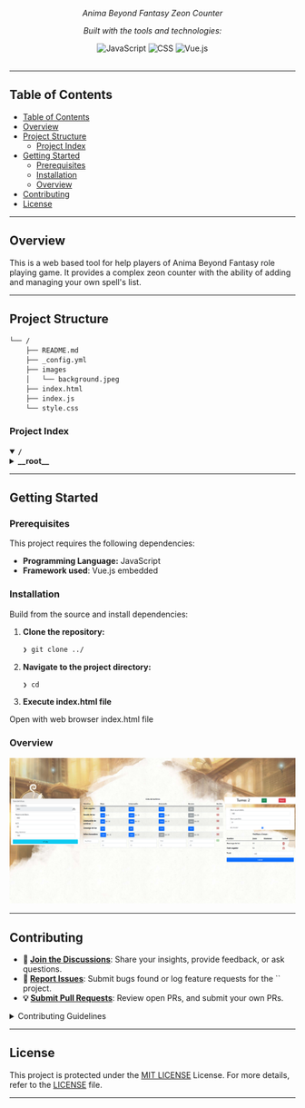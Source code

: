 <div id="top">

<!-- HEADER STYLE: CLASSIC -->
<div align="center">


<em>Anima Beyond Fantasy Zeon Counter</em>

<!-- BADGES -->
<!-- local repository, no metadata badges. -->

<em>Built with the tools and technologies:</em>

<img src="https://img.shields.io/badge/JavaScript-F7DF1E.svg?style=default&logo=JavaScript&logoColor=black" alt="JavaScript">
<img src="https://img.shields.io/badge/CSS-663399.svg?style=default&logo=CSS&logoColor=white" alt="CSS">
<img src="https://img.shields.io/badge/-Vue.js-4fc08d?style=flat&logo=vuedotjs&logoColor=white" alt="Vue.js">

</div>
<br>

---

## Table of Contents

- [Table of Contents](#table-of-contents)
- [Overview](#overview)
- [Project Structure](#project-structure)
  - [Project Index](#project-index)
- [Getting Started](#getting-started)
  - [Prerequisites](#prerequisites)
  - [Installation](#installation)
  - [Overview](#overview-1)
- [Contributing](#contributing)
- [License](#license)

---

## Overview

This is a web based tool for help players of Anima Beyond Fantasy role playing game. It provides a complex zeon counter with the ability of adding and managing your own spell's list.

---

## Project Structure

```sh
└── /
    ├── README.md
    ├── _config.yml
    ├── images
    │   └── background.jpeg
    ├── index.html
    ├── index.js
    └── style.css
```

### Project Index

<details open>
    <summary><b><code>/</code></b></summary>
    <!-- __root__ Submodule -->
    <details>
        <summary><b>__root__</b></summary>
        <blockquote>
            <div class='directory-path' style='padding: 8px 0; color: #666;'>
                <code><b>⦿ __root__</b></code>
            <table style='width: 100%; border-collapse: collapse;'>
            <thead>
                <tr style='background-color: #f8f9fa;'>
                    <th style='width: 30%; text-align: left; padding: 8px;'>File Name</th>
                    <th style='text-align: left; padding: 8px;'>Summary</th>
                </tr>
            </thead>
                <tr style='border-bottom: 1px solid #eee;'>
                    <td style='padding: 8px;'><b><a href='/index.js'>index.js</a></b></td>
                    <td style='padding: 8px;'>- Index.js serves as the applications entry point, initiating the main program flow<br>- It orchestrates the loading and interaction of core modules, establishing connections to external services and databases if necessary<br>- The files execution triggers the application's functionality, making it the central component for launching and managing the entire system.</td>
                </tr>
                <tr style='border-bottom: 1px solid #eee;'>
                    <td style='padding: 8px;'><b><a href='/_config.yml'>_config.yml</a></b></td>
                    <td style='padding: 8px;'>- Config.yml specifies the Jekyll theme Merlot for the project<br>- It acts as a central configuration file, defining the visual presentation of the website<br>- Within the broader project architecture, this file dictates the overall aesthetic and user interface, leveraging the themes pre-built features and styling<br>- The theme selection impacts the sites appearance and user experience.</td>
                </tr>
                <tr style='border-bottom: 1px solid #eee;'>
                    <td style='padding: 8px;'><b><a href='/style.css'>style.css</a></b></td>
                    <td style='padding: 8px;'>- The <code>style.css</code> file defines the visual presentation of the web application<br>- It sets background images, container padding, element margins, and button styles<br>- Responsive design is implemented using media queries to adjust layout for different screen sizes<br>- The styles also address specific elements, such as input fields and icons, ensuring consistent visual appeal and user experience across the application.</td>
                </tr>
                <tr style='border-bottom: 1px solid #eee;'>
                    <td style='padding: 8px;'><b><a href='/index.html'>index.html</a></b></td>
                    <td style='padding: 8px;'>- The <code>index.html</code> file serves as the main entry point for the Zeon Counter web application<br>- It uses Bootstrap and Feather Icons for styling and incorporates Vue.js to create an interactive user interface for tracking and managing various numerical values (presumably related to a game or application called Zeon)<br>- The file's purpose is to present this interactive counter to the user within a web browser.</td>
                </tr>
            </table>
        </blockquote>
    </details>
</details>

---

## Getting Started

### Prerequisites

This project requires the following dependencies:

- **Programming Language:** JavaScript
- **Framework used**: Vue.js embedded 

### Installation

Build  from the source and install dependencies:

1. **Clone the repository:**

    ```sh
    ❯ git clone ../
    ```

2. **Navigate to the project directory:**

    ```sh
    ❯ cd 
    ```

3. **Execute index.html file**

Open with web browser index.html file

### Overview

![UI Overview](images/anima-overview.png)

---

## Contributing

- **💬 [Join the Discussions](https://LOCAL///discussions)**: Share your insights, provide feedback, or ask questions.
- **🐛 [Report Issues](https://LOCAL///issues)**: Submit bugs found or log feature requests for the `` project.
- **💡 [Submit Pull Requests](https://LOCAL///blob/main/CONTRIBUTING.md)**: Review open PRs, and submit your own PRs.

<details closed>
<summary>Contributing Guidelines</summary>

1. **Fork the Repository**: Start by forking the project repository to your LOCAL account.
2. **Clone Locally**: Clone the forked repository to your local machine using a git client.
   ```sh
   git clone ./
   ```
3. **Create a New Branch**: Always work on a new branch, giving it a descriptive name.
   ```sh
   git checkout -b new-feature-x
   ```
4. **Make Your Changes**: Develop and test your changes locally.
5. **Commit Your Changes**: Commit with a clear message describing your updates.
   ```sh
   git commit -m 'Implemented new feature x.'
   ```
6. **Push to LOCAL**: Push the changes to your forked repository.
   ```sh
   git push origin new-feature-x
   ```
7. **Submit a Pull Request**: Create a PR against the original project repository. Clearly describe the changes and their motivations.
8. **Review**: Once your PR is reviewed and approved, it will be merged into the main branch. Congratulations on your contribution!
</details>

---

## License

This project is protected under the [MIT LICENSE](https://opensource.org/license/mit) License. For more details, refer to the [LICENSE](./LICENSE.txt) file.


[back-to-top]: https://img.shields.io/badge/-BACK_TO_TOP-151515?style=flat-square


---
